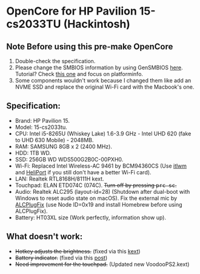 # OpenCore for HP Pavilion 15-cs2033TU (Hackintosh)

## Note Before using this pre-make OpenCore

1. Double-check the specification.
2. Please change the SMBIOS information by using GenSMBIOS [here](https://github.com/corpnewt/GenSMBIOS). Tutorial? Check [this one](https://dortania.github.io/OpenCore-Install-Guide/config-laptop.plist/coffee-lake.html#platforminfo) and focus on platforminfo.
3. Some components wouldn't work because I changed them like add an NVME SSD and replace the original Wi-Fi card with the Macbook's one.

## Specification:

- Brand: HP Pavilion 15.
- Model: 15-cs2033tu.
- CPU: Intel i5-8265U (Whiskey Lake) 1.6-3.9 GHz - Intel UHD 620 (fake to UHD 630 Mobile) - 2048MB.
- RAM: SAMSUNG 8GB x 2 (2400 MHz).
- HDD: 1TB WD.
- SSD: 256GB WD WDS500G2B0C-00PXH0.
- Wi-Fi: Replaced Intel Wireless-AC 9461 by BCM94360CS (Use [itlwm](https://github.com/OpenIntelWireless/itlwm) and [HeliPort](https://github.com/OpenIntelWireless/HeliPort) if you still don't have a better Wi-Fi card).
- LAN: Realtek RTL8168H/8111H kext.
- Touchpad: ELAN ETD074C (074C). ~~Turn off by pressing <kbd>prc sc</kbd>.~~
- Audio: Realtek ALC295 (layout-id=28) (Shutdown after dual-boot with Windows to reset audio state on macOS). Fix the external mic by [ALCPlugFix](https://github.com/black-dragon74/ALCPlugFix-Swift) (use Node ID=0x19 and install Homebrew before using ALCPlugFix).
- Battery: HT03XL size (Work perfectly, information show up).

## What doesn't work:

- ~~Hotkey adjusts the brightness.~~ (fixed via this [kext](https://github.com/acidanthera/BrightnessKeys))
- ~~Battery indicator.~~ (fixed via this [post](https://www.reddit.com/r/hackintosh/comments/n2nvf8/ecenabler_no_more_acpi_patches_for_battery_sorta/))
- ~~Need improvement for the touchpad.~~ (Updated new VoodooPS2.kext)
